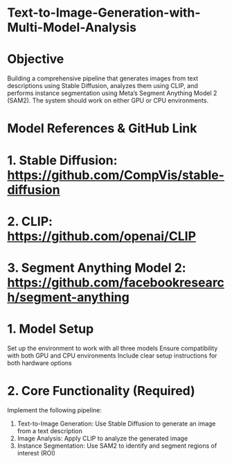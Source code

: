 # Text-to-Image-Generation-with-Multi-Model-Analysis

# Objective
Building a comprehensive pipeline that generates images from text descriptions
using Stable Diffusion, analyzes them using CLIP, and performs instance
segmentation using Meta’s Segment Anything Model 2 (SAM2). The system
should work on either GPU or CPU environments.

# Model References & GitHub Link
# 1. Stable Diffusion: https://github.com/CompVis/stable-diffusion
# 2. CLIP: https://github.com/openai/CLIP
# 3. Segment Anything Model 2: https://github.com/facebookresearch/segment-anything


# 1. Model Setup
Set up the environment to work with all three models
Ensure compatibility with both GPU and CPU environments
Include clear setup instructions for both hardware options

# 2. Core Functionality (Required)
Implement the following pipeline: 
1. Text-to-Image Generation: Use Stable Diffusion to generate an image from a text description
2. Image Analysis: Apply CLIP to analyze the generated image
3. Instance Segmentation: Use SAM2 to identify and segment regions of interest (ROI)
